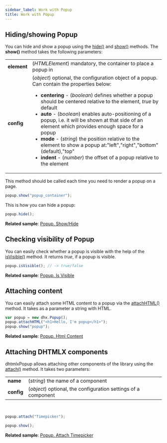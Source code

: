 ```yaml
---
sidebar_label: Work with Popup
title: Work with Popup
---          
```




Hiding/showing Popup
-------------

You can hide and show a popup using the [hide()](popup/api/popup_hide_method.md) and [show()](popup/api/popup_show_method.md) methods. The **show()** method takes the following parameters:

<table>
	<tbody>
        <tr>
			<td><b>element</b></td>
			<td>(<i>HTMLElement</i>) mandatory, the container to place a popup in</td>
		</tr>
        <tr>
			<td><b>config</b></td>
			<td>(<i>object</i>) optional, the configuration object of a popup. Can contain the properties below:
            <ul>
                <li><b>centering</b> - (<i>boolean</i>) defines whether a popup should be centered relative to the element, <i>true</i> by default</li>
                <li><b>auto</b> - (<i>boolean</i>) enables auto-positioning of a popup, i.e. it will be shown at that side of an element which provides enough space for a popup</li>
                <li><b>mode</b> - (<i>string</i>) the position relative to the element to show a popup at:"left","right","bottom" (default),"top"</li>
                <li><b>indent</b> - (<i>number</i>) the offset of a popup relative to the element</li>
            </ul></td>
		</tr>
    </tbody>
</table> 

This method should be called each time you need to render a popup on a page.
    
~~~js
popup.show("popup_container");
~~~

This is how you can hide a popup:

~~~js
popup.hide();
~~~

**Related sample**: [Popup. Show/Hide](https://snippet.dhtmlx.com/aqzy536h)

Checking visibility of Popup
--------------

You can easily check whether a popup is visible with the help of the [isVisible()](popup/api/popup_isvisible_method.md) method. It returns *true*, if a popup is visible.

~~~js
popup.isVisible(); // -> true/false
~~~

**Related sample**: [Popup. Is Visible](https://snippet.dhtmlx.com/f614sdm3)

Attaching content
------------

You can easily attach some HTML content to a popup via the [attachHTML()](popup/api/popup_attachhtml_method.md) method. It takes as a parameter a string with HTML.

~~~js
var popup = new dhx.Popup();
popup.attachHTML("<h1>Hello, I'm popup</h1>");
popup.show("popup");
~~~

**Related sample**: [Popup. Html Content](https://snippet.dhtmlx.com/ajv5qqxq)

Attaching DHTMLX components
--------------

dhtmlxPopup allows attaching other components of the library using the [attach()](popup/api/popup_attach_method.md) method. It takes two parameters:

<table class="webixdoc_links">
	<tbody>
        <tr>
			<td class="webixdoc_links0"><b>name</b></td>
			<td>(<i>string</i>) the name of a component</td>
		</tr>
        <tr>
			<td class="webixdoc_links0"><b>config</b></td>
			<td>(<i>object</i>) optional, the configuration settings of a component</td>
		</tr>
    </tbody>
</table>
<br/>

~~~js
popup.attach("Timepicker"); 

popup.show();
~~~

**Related sample**: [Popup. Attach Timepicker](https://snippet.dhtmlx.com/7x6hlbqx)

